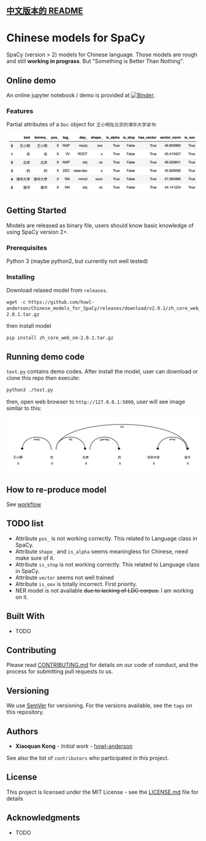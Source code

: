 [中文版本的 README](README.zh-Hans.md)
------------------------------

# Chinese models for SpaCy

SpaCy (version > 2) models for Chinese language. Those models are rough and still **working in prograss**. But "Something is Better Than Nothing".

## Online demo

An online jupyter notebook / demo is provided at [![Binder](https://mybinder.org/badge.svg)](https://mybinder.org/v2/gh/howl-anderson/Chinese_models_for_SpaCy/master?filepath=notebooks%2Fdemo.ipynb).

### Features

Partial attributes of a `Doc` object for `王小明在北京的清华大学读书`:

![attributes_of_doc](.images/attributes_of_doc.png)

## Getting Started

Models are released as binary file, users should know basic knowledge of using SpaCy version 2+.

### Prerequisites

Python 3 (maybe python2, but currently not well tested)

### Installing

Download relased model from `releases`.

```
wget -c https://github.com/howl-anderson/Chinese_models_for_SpaCy/releases/download/v2.0.1/zh_core_web_sm-2.0.1.tar.gz
```

then install model

```
pip install zh_core_web_sm-2.0.1.tar.gz
```


## Running demo code

`test.py` contains demo codes. After install the model, user can download or clone this repo then execute:

```bash
python3 ./test.py
```

then, open web browser to `http://127.0.0.1:5000`, user will see image simllar to this:

![Dependency of doc](.images/dependency_of_doc.png)

## How to re-produce model

See [workflow](workflow.md)

## TODO list

* Attribute `pos_` is not working correctly. This related to Language class in SpaCy.
* Attribute `shape_` and `is_alpha` seems meaningless for Chinese, need make sure of it.
* Attribute `is_stop` is not working correctly. This related to Language class in SpaCy.
* Attribute `vector` seems not well trained
* Attribute `is_oov` is totally incorrect. First priority.
* NER model is not available <s>due to lacking of LDC corpus.</s> I am working on it.

## Built With

* TODO

## Contributing

Please read [CONTRIBUTING.md](https://gist.github.com/PurpleBooth/b24679402957c63ec426) for details on our code of conduct, and the process for submitting pull requests to us.

## Versioning

We use [SemVer](http://semver.org/) for versioning. For the versions available, see the `tags` on this repository.

## Authors

* **Xiaoquan Kong** - *Initial work* - [howl-anderson](https://github.com/howl-anderson)

See also the list of `contributors` who participated in this project.

## License

This project is licensed under the MIT License - see the [LICENSE.md](LICENSE.md) file for details

## Acknowledgments

* TODO
